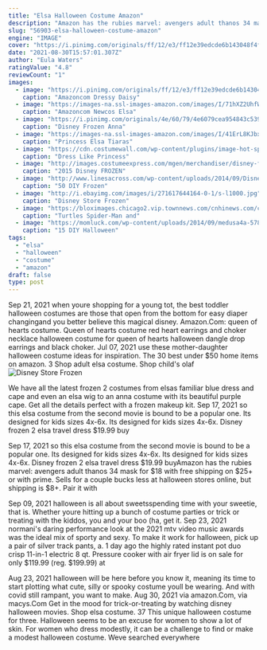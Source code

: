 ```yaml
---
title: "Elsa Halloween Costume Amazon"
description: "Amazon has the rubies marvel: avengers adult thanos 34 mask for $18 with free shipping on $25+ or with prime. Sells for a couple bucks less at halloween stores online, but shipping is $8+. Pair it with"
slug: "56903-elsa-halloween-costume-amazon"
engine: "IMAGE"
cover: "https://i.pinimg.com/originals/ff/12/e3/ff12e39edcde6b143048f4f1c5d678ee.jpg"
date: "2021-08-30T15:57:01.307Z"
author: "Eula Waters"
ratingValue: "4.8"
reviewCount: "1"
images:
  - image: "https://i.pinimg.com/originals/ff/12/e3/ff12e39edcde6b143048f4f1c5d678ee.jpg"
    caption: "Amazoncom Dressy Daisy"
  - image: "https://images-na.ssl-images-amazon.com/images/I/71hXZ2UhfWL._AC_UY500_.jpg"
    caption: "Amazoncom Newcos Elsa"
  - image: "https://i.pinimg.com/originals/4e/60/79/4e6079cea954843c53967195279ce28b.jpg"
    caption: "Disney Frozen Anna"
  - image: "https://images-na.ssl-images-amazon.com/images/I/41ErL8KJbxL.jpg"
    caption: "Princess Elsa Tiaras"
  - image: "https://cdn.costumewall.com/wp-content/plugins/image-hot-spotter/images/PrincessAnna.jpg"
    caption: "Dress Like Princess"
  - image: "http://images.costumeexpress.com/mgen/merchandiser/disney-frozen-adult-elsa-deluxe-costume-cx-806109.jpg?is=250%2C250%2C0xffffff"
    caption: "2015 Disney FROZEN"
  - image: "http://www.linesacross.com/wp-content/uploads/2014/09/Disney-Frozen-Handmade-Queen-Elsa-Costume-874x1024.jpg"
    caption: "50 DIY Frozen"
  - image: "http://i.ebayimg.com/images/i/271617644164-0-1/s-l1000.jpg"
    caption: "Disney Store Frozen"
  - image: "https://bloximages.chicago2.vip.townnews.com/cnhinews.com/content/tncms/assets/v3/editorial/f/aa/faafd7ea-5fac-11e4-9b3a-172151fef09a/5451538d470e8.image.jpg?resize=1200%2C1714"
    caption: "Turtles Spider-Man and"
  - image: "https://momluck.com/wp-content/uploads/2014/09/medusa4a-578x1024.jpg"
    caption: "15 DIY Halloween"
tags:
  - "elsa"
  - "halloween"
  - "costume"
  - "amazon"
draft: false
type: post
---
```


Sep 21, 2021 when youre shopping for a young tot, the best toddler halloween costumes are those that open from the bottom for easy diaper changingand you better believe this magical disney. Amazon.Com: queen of hearts costume.  Queen of hearts costume red heart earrings and choker necklace halloween costume for queen of hearts halloween dangle drop earrings and black choker. Jul 07, 2021 use these mother-daughter halloween costume ideas for inspiration.  The 30 best under $50 home items on amazon. 3 Shop adult elsa costume. Shop child's olaf
![Disney Store Frozen](http://i.ebayimg.com/images/i/271617644164-0-1/s-l1000.jpg "Disney Store Frozen")

We have all the latest frozen 2 costumes from elsas familiar blue dress and cape and even an elsa wig to an anna costume with its beautiful purple cape. Get all the details perfect with a frozen makeup kit. Sep 17, 2021 so this elsa costume from the second movie is bound to be a popular one. Its designed for kids sizes 4x-6x. Its designed for kids sizes 4x-6x. Disney frozen 2 elsa travel dress $19.99 buy
<!--inArticleAds-->

<!--galleryOne-->

Sep 17, 2021 so this elsa costume from the second movie is bound to be a popular one. Its designed for kids sizes 4x-6x. Its designed for kids sizes 4x-6x. Disney frozen 2 elsa travel dress $19.99 buyAmazon has the rubies marvel: avengers adult thanos 34 mask for $18 with free shipping on $25+ or with prime. Sells for a couple bucks less at halloween stores online, but shipping is $8+. Pair it with
<!--inArticleAds-->

<!--galleryTwo-->

Sep 09, 2021 halloween is all about sweetsspending time with your sweetie, that is. Whether youre hitting up a bunch of costume parties or trick or treating with the kiddos, you and your boo (ha, get it. Sep 23, 2021 normani's daring performance look at the 2021 mtv video music awards was the ideal mix of sporty and sexy. To make it work for halloween, pick up a pair of silver track pants, a. 1 day ago the highly rated instant pot duo crisp 11-in-1 electric 8 qt. Pressure cooker with air fryer lid is on sale for only $119.99 (reg. $199.99) at
<!--galleryThree-->

Aug 23, 2021 halloween will be here before you know it, meaning its time to start plotting what cute, silly or spooky costume youll be wearing. And with covid still rampant, you want to make. Aug 30, 2021 via amazon.Com, via macys.Com  Get in the mood for trick-or-treating by watching disney halloween movies. Shop elsa costume. 37 This unique halloween costume for three. Halloween seems to be an excuse for women to show a lot of skin. For women who dress modestly, it can be a challenge to find or make a modest halloween costume. Weve searched everywhere